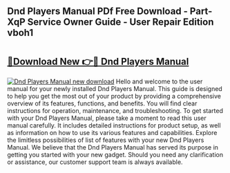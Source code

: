 ## Dnd Players Manual PDf Free Download - Part-XqP Service Owner Guide - User Repair Edition vboh1

# <h2><a href="http://cf21812.oget.top/?id=Dnd+Players+Manual">🔗Download New 👉🔴 Dnd Players Manual</a></h2>

[![Dnd Players Manual new download](https://i.imgur.com/5g1atiW.png)](http://cf21812.oget.top/?id=Dnd+Players+Manual)
Hello and welcome to the user manual for your newly installed Dnd Players Manual. This guide is designed to help you get the most out of your product by providing a comprehensive overview of its features, functions, and benefits. You will find clear instructions for operation, maintenance, and troubleshooting. To get started with your Dnd Players Manual, please take a moment to read this user manual carefully. It includes detailed instructions for product setup, as well as information on how to use its various features and capabilities. Explore the limitless possibilities of list of features with your new Dnd Players Manual. We believe that the Dnd Players Manual has served its purpose in getting you started with your new gadget. Should you need any clarification or assistance, our customer support team is always available.
